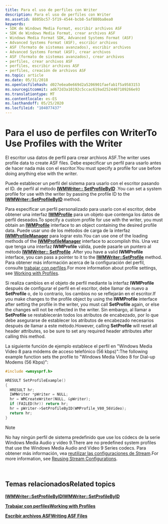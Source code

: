 ```yaml
---
title: Para el uso de perfiles con Writer
description: Para el uso de perfiles con Writer
ms.assetid: 8805bc57-5f19-4544-bcb8-5af880ba8ea0
keywords:
- SDK de Windows Media Format, escribir archivos ASF
- SDK de Windows Media Format, crear archivos ASF
- Windows Media Format SDK, Advanced Systems Format (ASF)
- Advanced Systems Format (ASF), escribir archivos
- ASF (formato de sistemas avanzados), escribir archivos
- Advanced Systems Format (ASF), crear archivos
- ASF (formato de sistemas avanzados), crear archivos
- perfiles, crear archivos ASF
- perfiles, escribir archivos ASF
- perfiles, creación de archivos ASF
ms.topic: article
ms.date: 05/31/2018
ms.openlocfilehash: d027e6ea0e669d2a5206901faefab1f5a9583153
ms.sourcegitcommit: ad672d3a10192c5ccac619ad2524407109266e93
ms.translationtype: MT
ms.contentlocale: es-ES
ms.lasthandoff: 05/25/2020
ms.locfileid: "104077437"
---
```

# <a name="to-use-profiles-with-the-writer"></a><span data-ttu-id="ee4ba-113">Para el uso de perfiles con Writer</span><span class="sxs-lookup"><span data-stu-id="ee4ba-113">To Use Profiles with the Writer</span></span>

<span data-ttu-id="ee4ba-114">El escritor usa datos de perfil para crear archivos ASF.</span><span class="sxs-lookup"><span data-stu-id="ee4ba-114">The writer uses profile data to create ASF files.</span></span> <span data-ttu-id="ee4ba-115">Debe especificar un perfil para usarlo antes de hacer nada más con el escritor.</span><span class="sxs-lookup"><span data-stu-id="ee4ba-115">You must specify a profile for use before doing anything else with the writer.</span></span>

<span data-ttu-id="ee4ba-116">Puede establecer un perfil del sistema para usarlo con el escritor pasando el ID. de perfil al método [**IWMWriter:: SetProfileByID**](/previous-versions/windows/desktop/api/wmsdkidl/nf-wmsdkidl-iwmwriter-setprofilebyid) .</span><span class="sxs-lookup"><span data-stu-id="ee4ba-116">You can set a system profile for use with the writer by passing the profile ID to the [**IWMWriter::SetProfileByID**](/previous-versions/windows/desktop/api/wmsdkidl/nf-wmsdkidl-iwmwriter-setprofilebyid) method.</span></span>

<span data-ttu-id="ee4ba-117">Para especificar un perfil personalizado para usarlo con el escritor, debe obtener una interfaz [**IWMProfile**](iwmprofile.md) para un objeto que contenga los datos de perfil deseados.</span><span class="sxs-lookup"><span data-stu-id="ee4ba-117">To specify a custom profile for use with the writer, you must obtain an [**IWMProfile**](iwmprofile.md) interface to an object containing the desired profile data.</span></span> <span data-ttu-id="ee4ba-118">Puede usar uno de los métodos de carga de la interfaz [**IWMProfileManager**](/previous-versions/windows/desktop/api/wmsdkidl/nn-wmsdkidl-iwmprofilemanager) para lograr esto.</span><span class="sxs-lookup"><span data-stu-id="ee4ba-118">You can use one of the loading methods of the [**IWMProfileManager**](/previous-versions/windows/desktop/api/wmsdkidl/nn-wmsdkidl-iwmprofilemanager) interface to accomplish this.</span></span> <span data-ttu-id="ee4ba-119">Una vez que tenga una interfaz **IWMProfile** válida, puede pasarle un puntero al método [**IWMWriter:: SetProfile**](/previous-versions/windows/desktop/api/Wmsdkidl/nf-wmsdkidl-iwmwriter-setprofile) .</span><span class="sxs-lookup"><span data-stu-id="ee4ba-119">After you have a valid **IWMProfile** interface, you can pass a pointer to it to the [**IWMWriter::SetProfile**](/previous-versions/windows/desktop/api/Wmsdkidl/nf-wmsdkidl-iwmwriter-setprofile) method.</span></span> <span data-ttu-id="ee4ba-120">Para obtener más información acerca de la configuración del perfil, consulte [trabajar con perfiles](working-with-profiles.md).</span><span class="sxs-lookup"><span data-stu-id="ee4ba-120">For more information about profile settings, see [Working with Profiles](working-with-profiles.md).</span></span>

<span data-ttu-id="ee4ba-121">Si realiza cambios en el objeto de perfil mediante la interfaz **IWMProfile** después de configurar el perfil en el escritor, debe llamar de nuevo a **SetProfile** o, de lo contrario, los cambios no se reflejarán en el escritor.</span><span class="sxs-lookup"><span data-stu-id="ee4ba-121">If you make changes to the profile object by using the **IWMProfile** interface after setting the profile in the writer, you must call **SetProfile** again, or else the changes will not be reflected in the writer.</span></span> <span data-ttu-id="ee4ba-122">Sin embargo, al llamar a **SetProfile** se restablecerán todos los atributos de encabezado, por lo que debe asegurarse de establecer los atributos de encabezado necesarios después de llamar a este método.</span><span class="sxs-lookup"><span data-stu-id="ee4ba-122">However, calling **SetProfile** will reset all header attributes, so be sure to set any required header attributes after calling this method.</span></span>

<span data-ttu-id="ee4ba-123">La siguiente función de ejemplo establece el perfil en "Windows Media Video 8 para módems de acceso telefónico (56 kbps)":</span><span class="sxs-lookup"><span data-stu-id="ee4ba-123">The following example function sets the profile to "Windows Media Video 8 for Dial-up Modems (56 Kbps)":</span></span>


```C++
#include <wmsysprf.h>

HRESULT SetProfileExample()
{
  HRESULT hr;
  IWMWriter *pWriter = NULL;
  hr = WMCreateWriter(NULL, &pWriter);
  if (FAILED(hr)) return hr;
  hr = pWriter->SetProfileByID(WMProfile_V80_56Video);
  return hr;
}

```



> [!Note]  
> <span data-ttu-id="ee4ba-124">No hay ningún perfil de sistema predefinido que use los códecs de la serie Windows Media Audio y vídeo 9.</span><span class="sxs-lookup"><span data-stu-id="ee4ba-124">There are no predefined system profiles that use the Windows Media Audio and Video 9 Series codecs.</span></span> <span data-ttu-id="ee4ba-125">Para obtener más información, vea [reutilizar las configuraciones de Stream](reusing-stream-configurations.md).</span><span class="sxs-lookup"><span data-stu-id="ee4ba-125">For more information, see [Reusing Stream Configurations](reusing-stream-configurations.md).</span></span>

 

## <a name="related-topics"></a><span data-ttu-id="ee4ba-126">Temas relacionados</span><span class="sxs-lookup"><span data-stu-id="ee4ba-126">Related topics</span></span>

<dl> <dt>

[<span data-ttu-id="ee4ba-127">**IWMWriter::SetProfileByID**</span><span class="sxs-lookup"><span data-stu-id="ee4ba-127">**IWMWriter::SetProfileByID**</span></span>](/previous-versions/windows/desktop/api/wmsdkidl/nf-wmsdkidl-iwmwriter-setprofilebyid)
</dt> <dt>

[<span data-ttu-id="ee4ba-128">**Trabajar con perfiles**</span><span class="sxs-lookup"><span data-stu-id="ee4ba-128">**Working with Profiles**</span></span>](working-with-profiles.md)
</dt> <dt>

[<span data-ttu-id="ee4ba-129">**Escribir archivos ASF**</span><span class="sxs-lookup"><span data-stu-id="ee4ba-129">**Writing ASF Files**</span></span>](writing-asf-files.md)
</dt> </dl>

 

 




